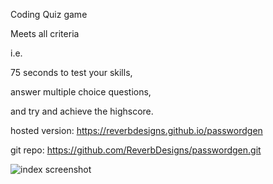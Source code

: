 Coding Quiz game

Meets all criteria

i.e.

75 seconds to test your skills, 

answer multiple choice questions, 

and try and achieve the highscore.

hosted version: https://reverbdesigns.github.io/passwordgen

git repo: https://github.com/ReverbDesigns/passwordgen.git

 ![index screenshot](./assets/images/index1.png)

